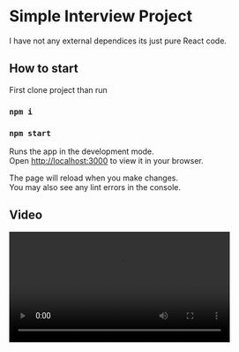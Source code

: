 # Simple Interview Project

I have not any external dependices its just pure React code.

## How to start

First clone project than run

### `npm i`
### `npm start`

Runs the app in the development mode.\
Open [http://localhost:3000](http://localhost:3000) to view it in your browser.

The page will reload when you make changes.\
You may also see any lint errors in the console.

## Video

<video src='./video.webm' width='400'>

